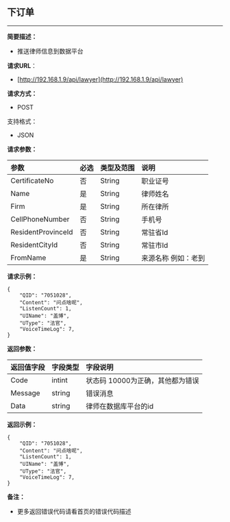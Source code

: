## 下订单

---

**简要描述：**

* 推送律师信息到数据平台

**请求URL**：

* [http://192.168.1.9/api/lawyer](http://192.168.1.9/api/lawyer)

**请求方式：**

* POST

支持格式：

* JSON

**请求参数：**

| **参数** | **必选** | **类型及范围** | **说明** |
| :--- | :--- | :--- | :--- |
| CertificateNo | 否 | String | 职业证号 |
| Name | 是 | String | 律师姓名 |
| Firm | 是 | String | 所在律所 |
| CellPhoneNumber | 否 | String | 手机号 |
| ResidentProvinceId | 否 | String | 常驻省Id |
| ResidentCityId | 否 | String | 常驻市Id |
| FromName | 是 | String | 来源名称 例如：老到 |

**请求示例：**

```
{
    "QID": "7051028",
    "Content": "问点啥呢",
    "ListenCount": 1,
    "UIName": "盖博",
    "UType": "法官",
    "VoiceTimeLog": 7,
}
```

**返回参数：**

| **返回值字段** | **字段类型** | **字段说明** |
| :--- | :--- | :--- |
| Code | intint | 状态码 10000为正确，其他都为错误 |
| Message | string | 错误消息 |
| Data | string | 律师在数据库平台的id |

**返回示例：**

```
{
    "QID": "7051028",
    "Content": "问点啥呢",
    "ListenCount": 1,
    "UIName": "盖博",
    "UType": "法官",
    "VoiceTimeLog": 7,
}
```

**备注：**

* 更多返回错误代码请看首页的错误代码描述



